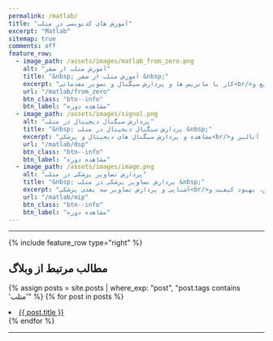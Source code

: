 ```yaml
---
permalink: /matlab/
title: "آموزش های کدنویسی در متلب"
excerpt: "Matlab"
sitemap: true
comments: off
feature_row:
  - image_path: /assets/images/matlab_from_zero.png
    alt: "آموزش متلب از صفر"
    title: "&nbsp; آموزش متلب از صفر &nbsp;"
    excerpt: "کار با ماتریس ها و پردازش سیگنال و تصویر مقدماتی<br/>دستورات پر کاربرد، کار با توابع و ..."
    url: "/matlab/from_zero"
    btn_class: "btn--info"
    btn_label: "مشاهده دوره"
  - image_path: /assets/images/signal.png
    alt: "پردازش سیگنال دیجیتال در متلب"
    title: "&nbsp; پردازش سیگنال دیجیتال در متلب &nbsp;"
    excerpt: "مشاهده و پردازش سیگنال های دیجیتال و پزشکی<br/>فیلتر، حذف نویز، آنالیز و ..."
    url: "/matlab/dsp"
    btn_class: "btn--info"
    btn_label: "مشاهده دوره"
  - image_path: /assets/images/image.png
    alt: "پردازش تصاویر پزشکی در متلب"
    title: "&nbsp; پردازش تصاویر پزشکی در متلب &nbsp;"
    excerpt: "آشنایی و پردازش تصاویر سه بعدی پزشکی<br/>خواندن و نوشتن، بهبود کیفیت و ..."
    url: "/matlab/mip"
    btn_class: "btn--info"
    btn_label: "مشاهده دوره"
---
```


-------------------------------------

{% include feature_row  type="right" %}

## مطالب مرتبط از وبلاگ

{% assign posts = site.posts | where_exp: "post", "post.tags contains 'متلب'" %}
{% for post in posts %}
  <li><a href="{{ post.url }}">{{ post.title }}</a></li>
{% endfor %}

-------------------------------------

<div class="well">
<div class="rw-ui-container"></div>
</div>


<!-- <div class="well">

<a href="https://daneshjoy.ir/matlabdsp/" target="_blank" class="btn btn--info btn-lg" role="button"><font size="+2"> پردازش سیگنال دیجیتال در متلب </font></a>

<a href="https://daneshjoy.ir/matlabmip/" target="_blank" class="btn btn--info btn-lg" role="button"><font size="+2"> پردازش تصاویر پزشکی در متلب </font></a>
</div> -->

<!-- <a href="https://daneshjoy.ir/matlabdsp/" target="_blank"> پردازش سیگنال دیجیتال در متلب </a> -->
